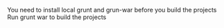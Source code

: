 You need to install local grunt and grun-war before you build the projects
Run grunt war to build the projects
